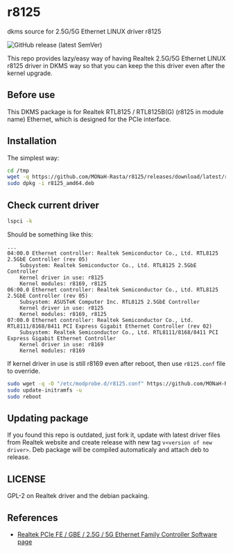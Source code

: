 # r8125

dkms source for 2.5G/5G Ethernet LINUX driver r8125

![GitHub release (latest SemVer)](https://img.shields.io/github/v/release/MONaH-Rasta/r8125?sort=semver&style=for-the-badge)

This repo provides lazy/easy way of having Realtek 2.5G/5G Ethernet LINUX r8125 driver in DKMS way so that you can keep the this driver even after the kernel upgrade.

## Before use

This DKMS package is for Realtek RTL8125 / RTL8125B(G) (r8125 in module name) Ethernet, which is designed for the PCIe interface.

## Installation

The simplest way:

```bash
cd /tmp
wget -q https://github.com/MONaH-Rasta/r8125/releases/download/latest/r8125_amd64.deb
sudo dpkg -i r8125_amd64.deb
```

## Check current driver

```bash
lspci -k
```

Should be something like this:

```shell
...
04:00.0 Ethernet controller: Realtek Semiconductor Co., Ltd. RTL8125 2.5GbE Controller (rev 05)
	Subsystem: Realtek Semiconductor Co., Ltd. RTL8125 2.5GbE Controller
	Kernel driver in use: r8125
	Kernel modules: r8169, r8125
06:00.0 Ethernet controller: Realtek Semiconductor Co., Ltd. RTL8125 2.5GbE Controller (rev 05)
	Subsystem: ASUSTeK Computer Inc. RTL8125 2.5GbE Controller
	Kernel driver in use: r8125
	Kernel modules: r8169, r8125
07:00.0 Ethernet controller: Realtek Semiconductor Co., Ltd. RTL8111/8168/8411 PCI Express Gigabit Ethernet Controller (rev 02)
	Subsystem: Realtek Semiconductor Co., Ltd. RTL8111/8168/8411 PCI Express Gigabit Ethernet Controller
	Kernel driver in use: r8169
	Kernel modules: r8169
```

If kernel driver in use is still r8169 even after reboot, then use `r8125.conf` file to override.

```bash
sudo wget -q -O "/etc/modprobe.d/r8125.conf" https://github.com/MONaH-Rasta/r8125/releases/download/latest/
sudo update-initramfs -u
sudo reboot
```

## Updating package

If you found this repo is outdated, just fork it, update with latest driver files from Realtek website and create release with new tag `v<version of new driver>`. Deb package will be compiled automaticaly and attach deb to release.

## LICENSE

GPL-2 on Realtek driver and the debian packaing.

## References

- [Realtek PCIe FE / GBE / 2.5G / 5G Ethernet Family Controller Software page](https://www.realtek.com/en/component/zoo/category/network-interface-controllers-10-100-1000m-gigabit-ethernet-pci-express-software)